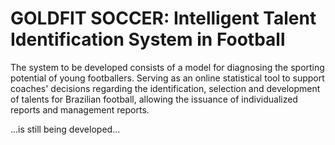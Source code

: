 # GOLDFIT SOCCER: Intelligent Talent Identification System in Football

The system to be developed consists of a model for diagnosing the sporting potential of young footballers. Serving as an online statistical tool to support coaches' decisions regarding the identification, selection and development of talents for Brazilian football, allowing the issuance of individualized reports and management reports.

...is still being developed...

